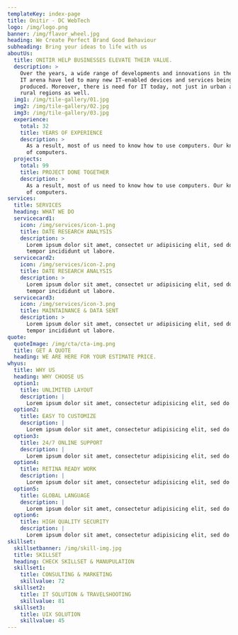 ```yaml
---
templateKey: index-page
title: Onitir - DC WebTech
logo: /img/logo.png
banner: /img/flavor_wheel.jpg
heading: We Create Perfect Brand Good Behaviour
subheading: Bring your ideas to life with us
aboutUs:
  title: ONITIR HELP BUSINESSES ELEVATE THEIR VALUE.
  description: >
    Over the years, a wide range of developments and innovations in the global
    IT arena have led to many new IT-enabled devices and services being
    produced. Moreover, there is need for IT today, not just in urban areas but
    rural regions as well.
  img1: /img/tile-gallery/01.jpg
  img2: /img/tile-gallery/02.jpg
  img3: /img/tile-gallery/03.jpg
  experience:
    total: 32
    title: YEARS OF EXPERIENCE
    description: >
      As a result, most of us need to know how to use computers. Our knowledge
      of computers.
  projects:
    total: 99
    title: PROJECT DONE TOGETHER
    description: >
      As a result, most of us need to know how to use computers. Our knowledge
      of computers.
services:
  title: SERVICES
  heading: WHAT WE DO
  servicecard1:
    icon: /img/services/icon-1.png
    title: DATE RESEARCH ANALYSIS
    description: >
      Lorem ipsum dolor sit amet, consectet ur adipisicing elit, sed do eiusmod
      tempor incididunt ut labore.
  servicecard2:
    icon: /img/services/icon-2.png
    title: DATE RESEARCH ANALYSIS
    description: >
      Lorem ipsum dolor sit amet, consectet ur adipisicing elit, sed do eiusmod
      tempor incididunt ut labore.
  servicecard3:
    icon: /img/services/icon-3.png
    title: MAINTAINANCE & DATA SENT
    description: >
      Lorem ipsum dolor sit amet, consectet ur adipisicing elit, sed do eiusmod
      tempor incididunt ut labore.
quote:
  quoteImage: /img/cta/cta-img.png
  title: GET A QUOTE
  heading: WE ARE HERE FOR YOUR ESTIMATE PRICE.
whyus:
  title: WHY US
  heading: WHY CHOOSE US
  option1:
    title: UNLIMITED LAYOUT
    description: |
      Lorem ipsum dolor sit amet, consectetur adipisicing elit, sed do eiusmod.
  option2:
    title: EASY TO CUSTOMIZE
    description: |
      Lorem ipsum dolor sit amet, consectetur adipisicing elit, sed do eiusmod.
  option3:
    title: 24/7 ONLINE SUPPORT
    description: |
      Lorem ipsum dolor sit amet, consectetur adipisicing elit, sed do eiusmod.
  option4:
    title: RETINA READY WORK
    description: |
      Lorem ipsum dolor sit amet, consectetur adipisicing elit, sed do eiusmod.
  option5:
    title: GLOBAL LANGUAGE
    description: |
      Lorem ipsum dolor sit amet, consectetur adipisicing elit, sed do eiusmod.
  option6:
    title: HIGH QUALITY SECURITY
    description: |
      Lorem ipsum dolor sit amet, consectetur adipisicing elit, sed do eiusmod.
skillset:
  skillsetbanner: /img/skill-img.jpg
  title: SKILLSET
  heading: CHECK SKILLSET & MANUPULATION
  skillset1:
    title: CONSULTING & MARKETING
    skillvalue: 72
  skillset2:
    title: IT SOLUTION & TRAVELSHOOTING
    skillvalue: 81
  skillset3:
    title: UIX SOLUTION
    skillvalue: 45
---
```

